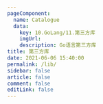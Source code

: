 ```yaml
---
pageComponent:
  name: Catalogue
  data:
    key: 10.GoLang/11.第三方库
    imgUrl:
    description: Go语言第三方库
title: 第三方库
date: 2021-06-06 15:40:00
permalink: /lib/
sidebar: false
article: false
comment: false
editLink: false
---
```

